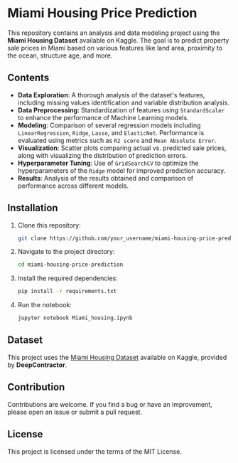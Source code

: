 # Miami Housing Price Prediction

This repository contains an analysis and data modeling project using the **Miami Housing Dataset** available on Kaggle. The goal is to predict property sale prices in Miami based on various features like land area, proximity to the ocean, structure age, and more.

## Contents

- **Data Exploration**: A thorough analysis of the dataset's features, including missing values identification and variable distribution analysis.
- **Data Preprocessing**: Standardization of features using `StandardScaler` to enhance the performance of Machine Learning models.
- **Modeling**: Comparison of several regression models including `LinearRegression`, `Ridge`, `Lasso`, and `ElasticNet`. Performance is evaluated using metrics such as `R2 score` and `Mean Absolute Error`.
- **Visualization**: Scatter plots comparing actual vs. predicted sale prices, along with visualizing the distribution of prediction errors.
- **Hyperparameter Tuning**: Use of `GridSearchCV` to optimize the hyperparameters of the `Ridge` model for improved prediction accuracy.
- **Results**: Analysis of the results obtained and comparison of performance across different models.

## Installation

1. Clone this repository:
    ```bash
    git clone https://github.com/your_username/miami-housing-price-prediction.git
    ```

2. Navigate to the project directory:
    ```bash
    cd miami-housing-price-prediction
    ```

3. Install the required dependencies:
    ```bash
    pip install -r requirements.txt
    ```

4. Run the notebook:
    ```bash
    jupyter notebook Miami_housing.ipynb
    ```

## Dataset

This project uses the [Miami Housing Dataset](https://www.kaggle.com/datasets/deepcontractor/miami-housing-dataset) available on Kaggle, provided by **DeepContractor**.

## Contribution

Contributions are welcome. If you find a bug or have an improvement, please open an issue or submit a pull request.

## License

This project is licensed under the terms of the MIT License.
